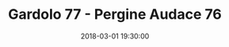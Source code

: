 ---
title: Gardolo 77 - Pergine Audace 76
date: 2018-03-01 19:30:00
squadra-a: Bc Gardolo
punteggio-a: 77
squadra-b: Pergine Audace
punteggio-b: 76
partite/squadra: serie-d-17-18
luogo: Centro Sportivo Trento Nord
categoria: serie d
---